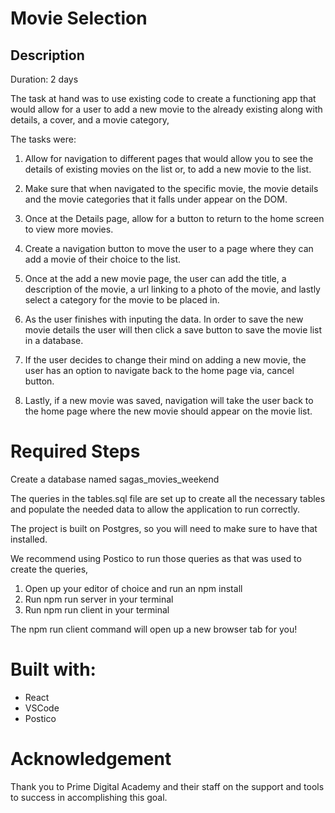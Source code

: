 # Movie Selection

## Description

Duration: 2 days

The task at hand was to use existing code to create a functioning app that would allow for a user to add a new movie to the already existing along with details, a cover, and a movie category,

The tasks were:
1. Allow for navigation to different pages that would allow you to see the details of existing movies on the list or, to add a new movie to the list.

2. Make sure that when navigated to the specific movie, the movie details and the movie categories that it falls under appear on the DOM.

3. Once at the Details page, allow for a button to return to the home screen to view more movies.

4. Create a navigation button to move the user to a page where they can add a movie of their choice to the list.

5. Once at the add a new movie page, the user can add the title, a description of the movie, a url linking to a photo of the movie, and lastly select a category for the movie to be placed in. 

6. As the user finishes with inputing the data. In order to save the new movie details the user will then click a save button to save the movie list in a database.

7. If the user decides to change their mind on adding a new movie, the user has an option to navigate back to the home page via, cancel button.

8. Lastly, if a new movie was saved, navigation will take the user back to the home page where the new movie should appear on the movie list.

# Required Steps

Create a database named sagas_movies_weekend

The queries in the tables.sql file are set up to create all the necessary tables and populate the needed data to allow the application to run correctly. 
    
The project is built on Postgres, so you will need to make sure to have that installed. 
    
We recommend using Postico to run those queries as that was used to create the queries,

1. Open up your editor of choice and run an npm install
2. Run npm run server in your terminal
3. Run npm run client in your terminal
    
The npm run client command will open up a new browser tab for you!

# Built with:

 - React
 - VSCode
 - Postico

# Acknowledgement

Thank you to Prime Digital Academy and their staff on the support and tools to success in accomplishing this goal.

